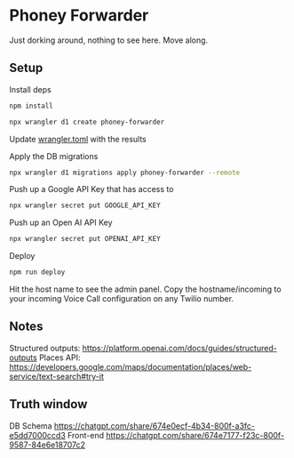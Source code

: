 # Phoney Forwarder

Just dorking around, nothing to see here. Move along.

## Setup

Install deps

```bash
npm install
```

```bash
npx wrangler d1 create phoney-forwarder
```

Update [wrangler.toml](./wrangler.toml) with the results

Apply the DB migrations

```bash
npx wrangler d1 migrations apply phoney-forwarder --remote
```

Push up a Google API Key that has access to

```bash
npx wrangler secret put GOOGLE_API_KEY
```

Push up an Open AI API Key

```bash
npx wrangler secret put OPENAI_API_KEY
```

Deploy

```bash
npm run deploy
```

Hit the host name to see the admin panel. Copy the hostname/incoming to your incoming Voice Call configuration on any Twilio number.


## Notes
Structured outputs: https://platform.openai.com/docs/guides/structured-outputs
Places API: https://developers.google.com/maps/documentation/places/web-service/text-search#try-it


## Truth window
DB Schema https://chatgpt.com/share/674e0ecf-4b34-800f-a3fc-e5dd7000ccd3
Front-end https://chatgpt.com/share/674e7177-f23c-800f-9587-84e6e18707c2
